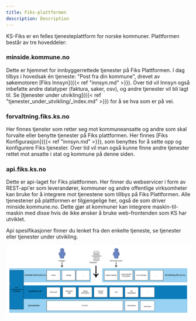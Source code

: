 ```yaml
---
title: Fiks-plattformen
description: Description
---
```


KS-Fiks er en felles tjenesteplattform for norske kommuner. Plattformen består av tre hoveddeler:

### minside.kommune.no
Dette er hjemmet for innbyggerrettede tjenester på Fiks Plattformen. I dag tilbys i hovedsak én tjeneste: "Post fra din kommune", drevet av søkemotoren [Fiks Innsyn]({{< ref "innsyn.md" >}}). Over tid vil Innsyn også inbefatte andre datatyper (faktura, saker, osv), og andre tjenester vil bli lagt til. Se [tjenester under utvikling]({{< ref "tjenester_under_utvikling/_index.md" >}}) for å se hva som er på vei. 

### forvaltning.fiks.ks.no
Her finnes tjenster som retter seg mot kommuneansatte og andre som skal forvalte eller benytte tjenester på Fiks plattformen. Her finnes [Fiks Konfigurasjon]({{< ref "innsyn.md" >}}), som benyttes for å sette opp og konfigurere Fiks tjenester. Over tid vil man også kunne finne andre tjenester rettet mot ansatte i stat og kommune på denne siden.

### api.fiks.ks.no
Dette er api-laget for Fiks plattformen. Her finner du webservicer i form av REST-api'er som leverandører, kommuner og andre offentlige virksomheter kan bruke for å integrere mot tjenestene som tillbys på Fiks Plattformen. Alle tjenestener på plattformen er tilgjengelige her, også de som driver minside.kommune.no. Dette gjør at kommuner kan integrere maskin-til-maskin med disse hvis de ikke ønsker å bruke web-frontenden som KS har utviklet.

Api spesifikasjoner finner du lenket fra den enkelte tjeneste, se tjenester eller tjenester under utvikling.

![fiks oversikt](images/fiks_diagram.png "Fiks oversikt")






